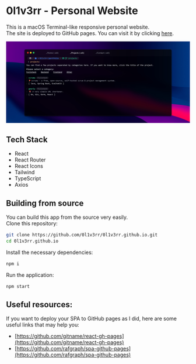 # 0l1v3rr - Personal Website
This is a macOS Terminal-like responsive personal website.  
The site is deployed to GitHub pages. You can visit it by clicking [here](https://0l1v3rr.github.io/).

<img src="./img/screenshot1.jpg" alt="screenshot">

## Tech Stack
- React
- React Router
- React Icons
- Tailwind
- TypeScript
- Axios

## Building from source
You can build this app from the source very easily.  
Clone this repository:
```sh
git clone https://github.com/0l1v3rr/0l1v3rr.github.io.git
cd 0l1v3rr.github.io
```
Install the necessary dependencies:
```sh
npm i
```
Run the application:
```sh
npm start
```

## Useful resources:
If you want to deploy your SPA to GitHub pages as I did, here are some useful links that may help you:  
- [https://github.com/gitname/react-gh-pages](https://github.com/gitname/react-gh-pages)
- [https://github.com/rafgraph/spa-github-pages](https://github.com/rafgraph/spa-github-pages)